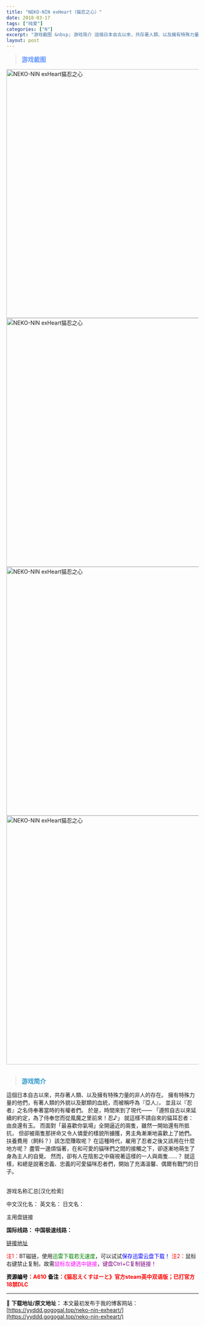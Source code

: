 ```yaml
---
title: "NEKO-NIN exHeart（猫忍之心）"
date: 2018-03-17
tags: ["纯爱"]
categories: ["N"]
excerpt: "游戏截图 &nbsp; 游戏简介 這個日本自古以來，共存著人類、以及擁有特殊力量的非人的存在。 擁有特殊力量的他們，有著人類的外貌以及獸類的血統，而被稱呼為『亞人』， 並且以『忍者』之名侍奉著當時的有權者們。 於是，時間來到了現代—— 「遵照自古以來延續的約定，為了侍奉您而從風魔之里前來！忍♪」 就&hellip;"
layout: post
---
```


<div>
<blockquote><b><span style="font-size: 12pt; color: #6699ff;">游戏截图</span></b></blockquote>
<div><img title="点击放大" src="https://yyddd.gogogal.top/wp-content/uploads/2025/04/20250430_6811ed9a935c9.webp" alt="NEKO-NIN exHeart猫忍之心" width="650" /></div>
<div><img title="点击放大" src="https://yyddd.gogogal.top/wp-content/uploads/2025/04/20250430_6811ed9c663f4.webp" alt="NEKO-NIN exHeart猫忍之心" width="650" /></div>
<div><img title="点击放大" src="https://yyddd.gogogal.top/wp-content/uploads/2025/04/20250430_6811ed9dc05e8.webp" alt="NEKO-NIN exHeart猫忍之心" width="650" /></div>
<div><img title="点击放大" src="https://yyddd.gogogal.top/wp-content/uploads/2025/04/20250430_6811ed9fdb3b7.webp" alt="NEKO-NIN exHeart猫忍之心" width="650" /></div>
&nbsp;
<blockquote><b><span style="font-size: 12pt; color: #3399cc;">游戏简介</span></b></blockquote>
<div>這個日本自古以來，共存著人類、以及擁有特殊力量的非人的存在。
擁有特殊力量的他們，有著人類的外貌以及獸類的血統，而被稱呼為『亞人』，
並且以『忍者』之名侍奉著當時的有權者們。
於是，時間來到了現代——
「遵照自古以來延續的約定，為了侍奉您而從風魔之里前來！忍♪」
就這樣不請自來的貓耳忍者：由良還有玉。
而面對「最喜歡你氣場」全開逼近的兩隻，雖然一開始還有所抵抗，
但卻被兩隻那拼命又令人憐愛的樣貌所擄獲，男主角漸漸地喜歡上了她們。
扶養費用（飼料？）該怎麼賺取呢？
在這種時代，雇用了忍者之後又該用在什麼地方呢？
盡管一邊煩惱著，在和可愛的貓咪們之間的接觸之下，卻逐漸地萌生了身為主人的自覺。
然而，卻有人在陰影之中窺視著這樣的一人與兩隻……？
就這樣，和總是說著忠義、忠義的可愛貓咪忍者們，開始了充滿溫馨、偶爾有戰鬥的日子。</div>
&nbsp;

游戏名称汇总[汉化检索]

中文汉化名：
英文名：
日文名：
</div>
<div class="panel panel-primary">
<div class="panel-heading">主用盘链接</div>
<div class="panel-body">

<b>国际线路：</b>
<b>中国极速线路：</b>

<!--wechatfans start-->

<a href="https://pan.xunlei.com/s/VORzObplUfNpFuph6HvEYz6cA1?pwd=cn53#">链接地址</a>

<!--wechatfans end-->
<span style="color: #ff0000;">注1：</span>BT磁链，使用<span style="color: #008000;">迅雷下载若无速度</span>，可以试试<span style="color: #0000ff;">保存迅雷云盘下载！</span>
<span style="color: #ff0000;">注2：</span>鼠标右键禁止复制，故需<span style="color: #ff00ff;">鼠标左键选中链接</span>，<span style="color: #800080;">键盘Ctrl+C复制链接！</span>

</div>
<div class="panel-footer"><span style="color: #ff0000;"><b><span style="color: #000000;">资源编号</span>：A610</b></span>
<span style="color: #ff0000;"><b><span style="color: #000000;">备注</span>：《猫忍えくすはーと》官方steam英中双语版；已打官方18禁DLC</b></span></div>
</div>

---
📖 **下载地址/原文地址：** 本文最初发布于我的博客网站：[https://yyddd.gogogal.top/neko-nin-exheart/](https://yyddd.gogogal.top/neko-nin-exheart/)
